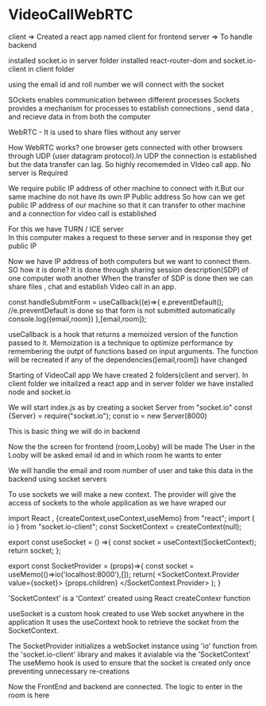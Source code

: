 # VideoCallWebRTC
client => Created a react app named client for frontend
server => To handle backend 

installed socket.io in server folder
installed react-router-dom and socket.io-client in client folder




using the email id and roll number we will connect with the socket 

SOckets enables communication between different processes
Sockets provides a mechanism for processes to establish connections , send data , and recieve data in from both the computer

WebRTC - It is used to share files without any server

How WebRTC works?
one browser gets connected with other browsers through UDP (user datagram protocol).In UDP the connection is established but the data transfer can lag. So highly recomemded in VIdeo call app. 
No server is Required

We require public IP address of other machine to connect with it.But our same machine do not have its own IP Public address So how can we get public IP address of our machine so that it can transfer to other machine and a connection for video call is established

For this we have TURN / ICE server  
In this computer makes a request to these server and in response they get public IP

Now we have IP address of both computers but we want to connect them. SO how it is done?
It is done through sharing session description(SDP) of one computer woth another
When the transfer of SDP is done then we can share files , chat and establish Video call in an app.


const handleSubmitForm = useCallback((e)=>{
        e.preventDefault(); //e.preventDefault is done so that form is not submitted automatically
        console.log({email,room})
    },[email,room]);

useCallback is a hook that returns a memoized version of the function passed to it. Memoization is a technique to optimize performance by remembering the outpt of functions based on input arguments. The function will be recreated if any of the dependencies([email,room]) have changed



Starting of VideoCall app 
We have created 2 folders(client and server). In client folder we initailzed a react app and in server folder we have installed node and socket.io

We will start index.js as by creating a socket Server from "socket.io" 
const {Server} = require("socket.io");
const io = new Server(8000)

This is basic thing we will do in backend


Now the the screen for frontend (room,Looby) will be made
The User in the Looby will be asked email id and in which room he wants to enter

We will handle the email and room number of user and take this data in the backend using socket servers

To use sockets we will make a new context. The provider will give the access of sockets to the whole application as we have wraped our <SocketProvider> <App> </SocketProvider>

import React , {createContext,useContext,useMemo}  from "react";
import { io } from "socket.io-client";
const SocketContext = createContext(null);

export const useSocket = () =>{
    const socket = useContext(SocketContext);
    return socket;
};

export const SocketProvider = (props)=>{
    const socket = useMemo(()=>io('localhost:8000'),[]);
    return(
        <SocketContext.Provider value={socket}>
            {props.children}
        </SocketContext.Provider>
    );
}


'SocketContext' is a 'Context' created using React createContexr function

useSocket is a custom hook created to use Web socket anywhere in the application It uses the useContext hook to retrieve the socket from the SocketContext.

The SocketProvider initializes a webSocket instance using 'io' function from the 'socket.io-client' library and makes it avialable via the 'SocketContext'
The useMemo hook is used to ensure that the socket is created only once preventing unnecessary re-creations

Now the FrontEnd and backend are connected. The logic to enter in the room is here
